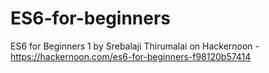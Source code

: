 # ES6-for-beginners
ES6 for Beginners 1 by Srebalaji Thirumalai on Hackernoon - https://hackernoon.com/es6-for-beginners-f98120b57414
